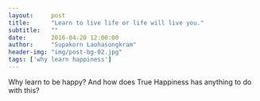 ```yaml
---
layout:     post
title:      "Learn to live life or life will live you."
subtitle:   ""
date:       2016-04-20 12:00:00
author:     "Supakorn Laohasongkram"
header-img: "img/post-bg-02.jpg"
tags: ['why learn happiness']
---
```


Why learn to be happy? And how does True Happiness has anything to do with this? 